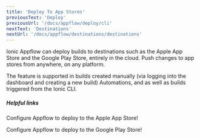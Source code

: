 ```yaml
---
title: 'Deploy To App Stores'
previousText: 'Deploy'
previousUrl: '/docs/appflow/deploy/cli'
nextText: 'Destinations'
nextUrl: '/docs/appflow/destinations/destinations'
---
```


Ionic Appflow can deploy builds to destinations such as the Apple App Store and the Google Play Store, entirely in the cloud.
Push changes to app stores from anywhere, on any platform.

The feature is supported in builds created manually (via logging into the dashboard and creating a new build) Automations, and as well as builds triggered from the Ionic CLI.


##### Helpful links

<docs-cards>
  <docs-card header="Setup deploy to Apple App Store" href="/docs/appflow/destinations/apple" icon="/docs/assets/icons/guide-quickstart-icon.png" alt="rocket flying icon">
    <p>Configure Appflow to deploy to the Apple App Store!</p>
  </docs-card>

  <docs-card header="Setup deploy to Google Play Store" href="/docs/appflow/destinations/google" icon="/docs/assets/icons/guide-quickstart-icon.png" alt="rocket flying icon">
    <p>Configure Appflow to deploy to the Google Play Store!</p>
  </docs-card>

</docs-cards>
